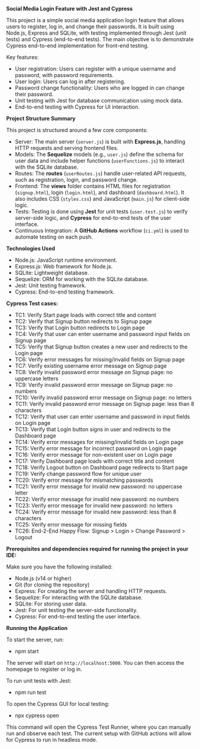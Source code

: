 **Social Media Login Feature with Jest and Cypress**

This project is a simple social media application login feature that allows users to register, log in, and change their passwords. It is built using Node.js, Express and SQLite, with testing implemented through Jest (unit tests) and Cypress (end-to-end tests).
The main objective is to demonstrate Cypress end-to-end implementation for front-end testing. 

Key features:
- User registration: Users can register with a unique username and password, with password requirements.
- User login: Users can log in after registering.
- Password change functionality: Users who are logged in can change their password.
- Unit testing with Jest for database communication using mock data.
- End-to-end testing with Cypress for UI interaction.

**Project Structure Summary**

This project is structured around a few core components:
- Server: The main server (`server.js`) is built with **Express.js**, handling HTTP requests and serving frontend files.
- Models: The **Sequelize** models (e.g., `user.js`) define the schema for user data and include helper functions (`userFunctions.js`) to interact with the SQLite database.
- Routes: The **routes** (`userRoutes.js`) handle user-related API requests, such as registration, login, and password change.
- Frontend: The **views** folder contains HTML files for registration (`signup.html`), login (`login.html`), and dashboard (`dashboard.html`). It also includes CSS (`styles.css`) and JavaScript (`main.js`) for client-side logic.
- Tests: Testing is done using **Jest** for unit tests (`user.test.js`) to verify server-side logic, and **Cypress** for end-to-end tests of the user interface.
- Continuous Integration: A **GitHub Actions** workflow (`ci.yml`) is used to automate testing on each push.


**Technologies Used**
- Node.js: JavaScript runtime environment.
- Express.js: Web framework for Node.js.
- SQLite: Lightweight database.
- Sequelize: ORM for working with the SQLite database.
- Jest: Unit testing framework.
- Cypress: End-to-end testing framework.

  
**Cypress Test cases:**
- TC1: Verify Start page loads with correct title and content 
- TC2: Verify that Signup button redirects to Signup page 
- TC3: Verify that Login button redirects to Login page 
- TC4: Verify that user can enter username and password input fields on Signup page
- TC5: Verify that Signup button creates a new user and redirects to the Login page
- TC6: Verify error messages for missing/invalid fields on Signup page 
- TC7: Verify existing username error message on Signup page
- TC8: Verify invalid password error message on Signup page: no uppercase letters
- TC9: Verify invalid password error message on Signup page: no numbers
- TC10: Verify invalid password error message on Signup page: no letters
- TC11: Verify invalid password error message on Signup page: less than 8 characters
- TC12: Verify that user can enter username and password in input fields on Login page
- TC13: Verify that Login button signs in user and redirects to the Dashboard page 
- TC14: Verify error messages for missing/invalid fields on Login page 
- TC15: Verify error message for incorrect password on Login page 
- TC16: Verify error message for non-existent user on Login page 
- TC17: Verify Dashboard page loads with correct title and content 
- TC18: Verify Logout button on Dashboard page redirects to Start page
- TC19: Verify change password flow for unique user
- TC20: Verify error message for mismatching passwords 
- TC21: Verify error message for invalid new password: no uppercase letter
- TC22: Verify error message for invalid new password: no numbers
- TC23: Verify error message for invalid new password: no letters
- TC24: Verify error message for invalid new password: less than 8 characters
- TC25: Verify error message for missing fields
- TC26: End-2-End Happy Flow: Signup > Login > Change Password > Logout 

**Prerequisites and dependencies required for running the project in your IDE:**

Make sure you have the following installed:
- Node.js (v14 or higher)
- Git (for cloning the repository)
- Express: For creating the server and handling HTTP requests.
- Sequelize: For interacting with the SQLite database.
- SQLite: For storing user data.
- Jest: For unit testing the server-side functionality.
- Cypress: For end-to-end testing the user interface.

**Running the Application**

To start the server, run:
- npm start

The server will start on `http://localhost:5000`. You can then access the homepage to register or log in.

To run unit tests with Jest:
- npm run test

To open the Cypress GUI for local testing:
- npx cypress open

This command will open the Cypress Test Runner, where you can manually run and observe each test. The current setup with GitHub actions will allow for Cypress to run in headless mode. 

